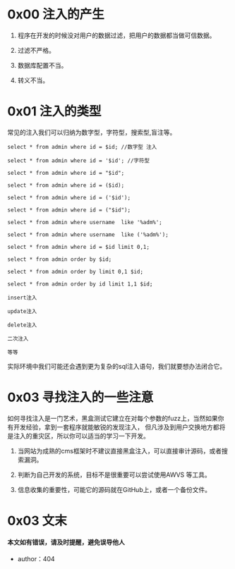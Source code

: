 # 0x00 注入的产生

1. 程序在开发的时候没对用户的数据过滤，把用户的数据都当做可信数据。

2. 过滤不严格。

3. 数据库配置不当。

4. 转义不当。


# 0x01 注入的类型

常见的注入我们可以归纳为数字型，字符型，搜索型,盲注等。

```
select * from admin where id = $id; //数字型 注入

select * from admin where id = '$id'; //字符型

select * from admin where id = "$id";

select * from admin where id = ($id);

select * from admin where id = ('$id');

select * from admin where id = ("$id");

select * from admin where username  like '%adm%';

select * from admin where username  like ('%adm%');

select * from admin where id = $id limit 0,1;

select * from admin order by $id;

select * from admin order by limit 0,1 $id;

select * from admin order by id limit 1,1 $id;

insert注入

update注入

delete注入

二次注入 

等等

```


实际环境中我们可能还会遇到更为复杂的sql注入语句，我们就要想办法闭合它。

# 0x03 寻找注入的一些注意

如何寻找注入是一门艺术，黑盒测试它建立在对每个参数的fuzz上，当然如果你有开发经验，拿到一套程序就能敏锐的发现注入，
但凡涉及到用户交换地方都将是注入的重灾区，所以你可以适当的学习一下开发。

1. 当网站为成熟的cms框架时不建议直接黑盒注入，可以直接审计源码，或者搜索漏洞。

2. 判断为自己开发的系统，目标不是很重要可以尝试使用AWVS 等工具。

3. 信息收集的重要性，可能它的源码就在GitHub上，或者一个备份文件。



# 0x03 文末

#### 本文如有错误，请及时提醒，避免误导他人

* author：404